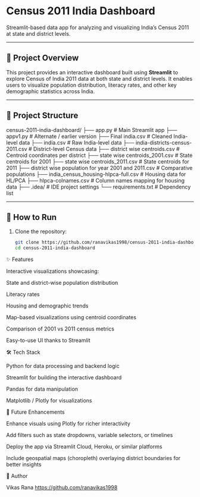 # Census 2011 India Dashboard

Streamlit-based data app for analyzing and visualizing India’s Census 2011 at state and district levels.

---

## 📌 Project Overview
This project provides an interactive dashboard built using **Streamlit** to explore Census of India 2011 data at both state and district levels. It enables users to visualize population distribution, literacy rates, and other key demographic statistics across India.

---

## 📂 Project Structure
census-2011-india-dashboard/
├── app.py # Main Streamlit app
├── appv1.py # Alternate / earlier version
├── Final india.csv # Cleaned India-level data
├── india.csv # Raw India-level data
├── india-districts-census-2011.csv # District-level Census data
├── district wise centroids.csv # Centroid coordinates per district
├── state wise centroids_2001.csv # State centroids for 2001
├── state wise centroids_2011.csv # State centroids for 2011
├── district wise population for year 2001 and 2011.csv # Comparative populations
├── india_census_housing-hlpca-full.csv # Housing data for HL/PCA
├── hlpca-colnames.csv # Column names mapping for housing data
├── .idea/ # IDE project settings
└── requirements.txt # Dependency list


---

## 🚀 How to Run
1. Clone the repository:
   ```bash
   git clone https://github.com/ranavikas1998/census-2011-india-dashboard.git
   cd census-2011-india-dashboard
✨ Features

Interactive visualizations showcasing:

State and district-wise population distribution

Literacy rates

Housing and demographic trends

Map-based visualizations using centroid coordinates

Comparison of 2001 vs 2011 census metrics

Easy-to-use UI thanks to Streamlit

🛠️ Tech Stack

Python for data processing and backend logic

Streamlit for building the interactive dashboard

Pandas for data manipulation

Matplotlib / Plotly for visualizations

🔮 Future Enhancements

Enhance visuals using Plotly for richer interactivity

Add filters such as state dropdowns, variable selectors, or timelines

Deploy the app via Streamlit Cloud, Heroku, or similar platforms

Include geospatial maps (choropleth) overlaying district boundaries for better insights

👤 Author

Vikas Rana https://github.com/ranavikas1998
